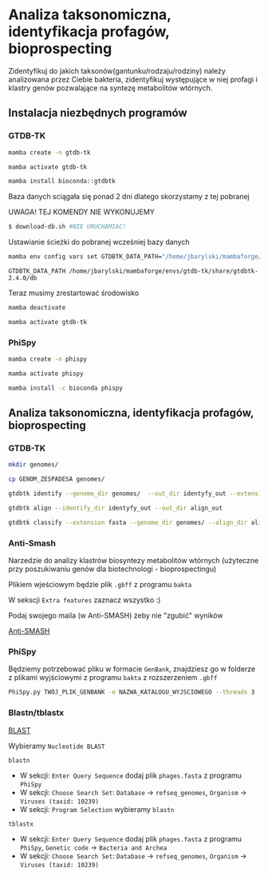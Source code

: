 # Analiza taksonomiczna, identyfikacja profagów, bioprospecting

Zidentyfikuj do jakich taksonów(gantunku/rodzaju/rodziny) należy analizowana przez Ciebie bakteria, zidentyfikuj występujące w niej profagi i klastry genów pozwalające na syntezę metabolitów wtórnych. 

## Instalacja niezbędnych programów

### GTDB-TK
```bash
mamba create -n gtdb-tk
```
```bash
mamba activate gtdb-tk
```
```bash
mamba install bioconda::gtdbtk
```
Baza danych sciągała się ponad 2 dni dlatego skorzystamy z tej pobranej

UWAGA! TEJ KOMENDY NIE WYKONUJEMY 
```bash
$ download-db.sh #NIE URUCHAMIAĆ!
```
Ustawianie ścieżki do pobranej wcześniej bazy danych

```bash
mamba env config vars set GTDBTK_DATA_PATH="/home/jbarylski/mambaforge/envs/gtdb-tk/share/gtdbtk-2.4.0/db";
```

`GTDBTK_DATA_PATH /home/jbarylski/mambaforge/envs/gtdb-tk/share/gtdbtk-2.4.0/db`

Teraz musimy zrestartować środowisko
```bash
mamba deactivate
```
```bash
mamba activate gtdb-tk
```

### PhiSpy

```bash
mamba create -n phispy
```
```bash
mamba activate phispy
```
```bash
mamba install -c bioconda phispy
```

## Analiza taksonomiczna, identyfikacja profagów, bioprospecting

### GTDB-TK

```bash
mkdir genomes/
```

```bash
cp GENOM_ZESPADESA genomes/
```

```bash
gtdbtk identify --genome_dir genomes/  --out_dir identyfy_out --extension fasta  --cpus 3
```

```bash
gtdbtk align --identify_dir identyfy_out --out_dir align_out
```

```bash
gtdbtk classify --extension fasta --genome_dir genomes/ --align_dir align_out --out_dir classify_out --skip_ani_screen --cpus 3
```

### Anti-Smash

Narzedzie do analizy klastrów biosyntezy metabolitów wtórnych (użyteczne przy poszukiwaniu genów dla biotechnologi - bioprospectingu)

Plikiem wjeściowym będzie plik `.gbff` z programu `bakta`

W sekscji `Extra features` zaznacz wszystko :)

Podaj swojego maila (w Anti-SMASH) żeby nie "zgubić" wyników

[Anti-SMASH](https://antismash.secondarymetabolites.org/#!/start)

### PhiSpy

Będziemy potrzebować pliku w formacie `GenBank`, znajdziesz go w folderze z plikami wyjściowymi z programu `bakta` z rozszerzeniem `.gbff`

```bash
PhiSpy.py TWÓJ_PLIK_GENBANK -o NAZWA_KATALOGU_WYJSCIOWEGO --threads 3 --output_choice 7
```

### Blastn/tblastx

[BLAST](https://blast.ncbi.nlm.nih.gov/Blast.cgi)

Wybieramy `Nucleotide BLAST`

`blastn`

- W sekcji: `Enter Query Sequence` dodaj plik `phages.fasta` z programu `PhiSpy`
- W sekcji: `Choose Search Set`: `Database` -> `refseq_genomes`, `Organism` -> `Viruses (taxid: 10239)`
- W sekcji: `Program Selection` wybieramy `blastn`

`tblastx`

- W sekcji: `Enter Query Sequence` dodaj plik `phages.fasta` z programu `PhiSpy`, `Genetic code` -> `Bacteria and Archea`
- W sekcji: `Choose Search Set`: `Database` -> `refseq_genomes`, `Organism` -> `Viruses (taxid: 10239)`
